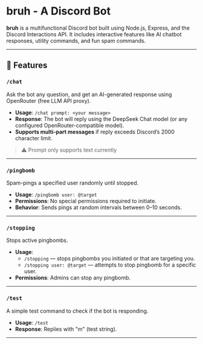 # bruh - A Discord Bot

**bruh** is a multifunctional Discord bot built using Node.js, Express, and the Discord Interactions API. It includes interactive features like AI chatbot responses, utility commands, and fun spam commands.

---

## 🚀 Features

### `/chat`
Ask the bot any question, and get an AI-generated response using OpenRouter (free LLM API proxy).

- **Usage**: `/chat prompt: <your message>`
- **Response**: The bot will reply using the DeepSeek Chat model (or any configured OpenRouter-compatible model).
- **Supports multi-part messages** if reply exceeds Discord’s 2000 character limit.

> ⚠️ Prompt only supports text currently

---

### `/pingbomb`
Spam-pings a specified user randomly until stopped.

- **Usage**: `/pingbomb user: @target`
- **Permissions**: No special permissions required to initiate.
- **Behavior**: Sends pings at random intervals between 0–10 seconds.

---

### `/stopping`
Stops active pingbombs.

- **Usage**:
  - `/stopping` — stops pingbombs you initiated or that are targeting you.
  - `/stopping user: @target` — attempts to stop pingbomb for a specific user.
- **Permissions**: Admins can stop any pingbomb.

---

### `/test`
A simple test command to check if the bot is responding.

- **Usage**: `/test`
- **Response**: Replies with "m" (test string).

---

